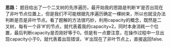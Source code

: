 **思路：** 题目给出了一个二叉树的先序遍历，最开始我的思路是判断‘#’是否出现在了非叶节点位置上，但是我们不可能根据先序遍历确定一棵树来，所以也就没办法判断是否是非叶节点。看了题解的方法很巧妙，利用capacity的概念，既然是二叉树，每有一个非‘#’的节点，就代表着我的capacity+2，同时本身消耗一个位置，最后判断capacity是否刚好等于0。但是有一点要注意，在操作过程中一旦出现capacity小于0，就代表着出现错误，‘#’出现在了非叶节点上，直接返回false.
